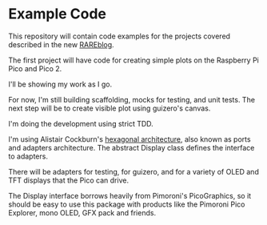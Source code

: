 # Example Code

This repository will contain code examples for the projects covered described in the new [RAREblog](https://rareblog.substack.com).

The first project will have code for creating simple plots on the Raspberry Pi Pico and Pico 2.

I'll be showing my work as I go.

For now, I'm still building scaffolding, mocks for testing, and unit tests.
The next step will be to create visible plot using guizero's canvas.

I'm doing the development using strict TDD.

I'm using Alistair Cockburn's [hexagonal architecture](https://en.wikipedia.org/wiki/Hexagonal_architecture_(software)), also known as ports and adapters architecture. The abstract Display class defines the interface to adapters.

There will be adapters for testing, for guizero, and for a variety of OLED and TFT displays that the Pico can drive.

The Display interface borrows heavily from Pimoroni's PicoGraphics, so it should be easy to use this package with products like the Pimoroni Pico Explorer, mono OLED, GFX pack and friends.